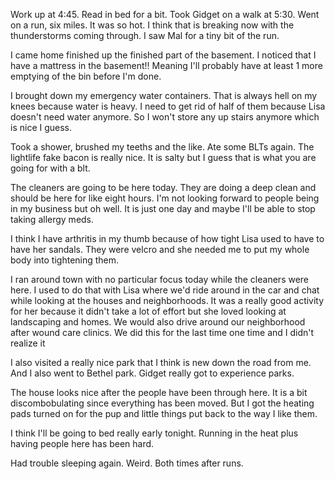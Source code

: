 Work up at 4:45. Read in bed for a bit. Took Gidget on a walk at 5:30. Went on a run, six miles. It was so hot. I think that is breaking now with the thunderstorms coming through. I saw Mal for a tiny bit of the run. 

I came home finished up the finished part of the basement. I noticed that I have a mattress in the basement!! Meaning I'll probably have at least 1 more emptying of the bin before I'm done. 

I brought down my emergency water containers. That is always hell on my knees because water is heavy. I need to get rid of half of them because Lisa doesn't need water anymore. So I won't store any up stairs anymore which is nice I guess. 

Took a shower, brushed my teeths and the like. Ate some BLTs again. The lightlife fake bacon is really nice. It is salty but I guess that is what you are going for with a blt. 

The cleaners are going to be here today. They are doing a deep clean and should be here for like eight hours. I'm not looking forward to people being in my business but oh well. It is just one day and maybe I'll be able to stop taking allergy meds. 

I think I have arthritis in my thumb because of how tight Lisa used to have to have her sandals. They were velcro and she needed me to put my whole body into tightening them. 

I ran around town with no particular focus today while the cleaners were here. I used to do that with Lisa where we'd ride around in the car and chat while looking at the houses and neighborhoods. It was a really good activity for her because it didn't take a lot of effort but she loved looking at landscaping and homes. We would also drive around our neighborhood after wound care clinics. We did this for the last time one time and I didn't realize it

I also visited a really nice park that I think is new down the road from me. And I also went to Bethel park. Gidget really got to experience parks. 

The house looks nice after the people have been through here. It is a bit discombobulating since everything has been moved. But I got the heating pads turned on for the pup and little things put back to the way I like them. 

I think I'll be going to bed really early tonight. Running in the heat plus having people here has been hard.

Had trouble sleeping again. Weird. Both times after runs.